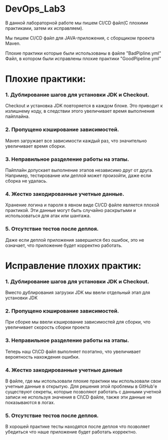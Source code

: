 # DevOps_Lab3

В данной лабораторной работе мы пишем CI/CD файл(С плохими практиками, затем их исправляем).

Мы пишем CI/CD файл для JAVA-приложения, с сборщиком проекта Maven.

Плохие практики которые были использованы в файле "BadPipline.yml"
Файл, в котором были исправлены плохие практики "GoodPipeline.yml"

<h1> Плохие практики: </h1>
<h3> 1.  Дублирование шагов для установки JDK и Checkout.</h3>
Checkout и установка JDK повторяется в каждом блоке. Это приводит к излишнему коду, в следствии этого увеличивает время выполнения пайплайна.  

<h3> 2. Пропущено кэширование зависимостей. </h3>
Maven загружает все зависимости каждый раз, что значительно увеличивает время сборки.

<h3> 3. Неправильное разделение работы на этапы.</h3>
Пайплайн допускает выполнение этапов независимо друг от друга. Например, тестирование или деплой может произойти, даже если сборка не удалась.

<h3> 4. Жестко закодированные учетные данные. </h3>
Хранение логина и пароля в явном виде CI/CD файле является плохой практикой. Эти данные могут быть случайно раскрытыми и использоваться для атак или шантажа.

<h3> 5. Отсутствие тестов после деплоя. </h3>
Даже если деплой приложения завершился без ошибок, это не означает, что приложение будет корректно работать.  

<h1> Исправление плохих практик: </h1>

<h3> 1. Дублирование шагов для установки JDK и Checkout.</h3>
 Вместо дублирования загрузки JDK мы ввели отдельный этап для установки JDK
<h3> 2. Пропущено кэширование зависимостей. </h3>
При сборке мы ввели кэширование зависимостей для сборки, что увеличивает скорость сборки проекта
<h3> 3. Неправильное разделение работы на этапы. </h3>
Теперь наш CI\CD файл выполняет поэтапно, что увеличивает вероятность нахождения ошибки.
<h3> 4. Жестко закодированные учетные данные </h3>
В файле, где мы использовали плохие практики мы использовали свои учетные данные в открытую. Для решения этой проблемы в GitHub'е существуют секреты, которые позволяют работать с данными учетной записи не используя значения в CI\CD файле, также эти данные не показываются в логах.
<h3> 5.  Отсутствие тестов после деплоя. </h3>
В хорошей практике тесты находятся после деплоя что позволяет убедиться что наше приложение будет работать корректно. 
